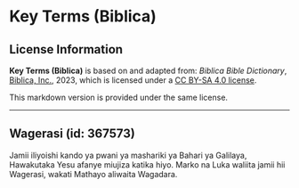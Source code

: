 # Key Terms (Biblica)

## License Information

**Key Terms (Biblica)** is based on and adapted from: _Biblica Bible Dictionary_, [Biblica, Inc.](https://www.biblica.com/), 2023, which is licensed under a [CC BY-SA 4.0 license](https://creativecommons.org/licenses/by-sa/4.0/legalcode.en).

This markdown version is provided under the same license.



--------------------------------

## Wagerasi (id: 367573)

Jamii iliyoishi kando ya pwani ya mashariki ya Bahari ya Galilaya, Hawakutaka Yesu afanye miujiza katika hiyo. Marko na Luka waliita jamii hii Wagerasi, wakati Mathayo aliwaita Wagadara.


